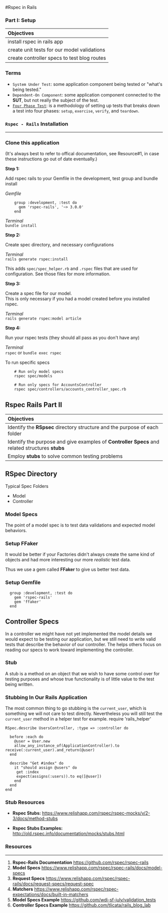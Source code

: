 #Rspec in Rails



### Part I: Setup

| Objectives |
| :---- |
| install rspec in rails app |
| create unit tests for our model validations |
| create controller specs to test blog routes |



### Terms

* `System Under Test`: some application component being tested or "what's being tested."
* `Dependent-On Component`: some application component connected to the **SUT**, but not really the subject of the test.
* [`Four Phase Test`](http://robots.thoughtbot.com/four-phase-test): is a methodology of setting up tests that breaks down a test into four phases: `setup`, `exercise`, `verify`, and `teardown`.





### `Rspec - Rails` Installation
_____________________________


### Clone this application

(It's always best to refer to offical documentation, see Resource#1,
in case these instructions go out of date eventually.)

**Step 1:**  

Add rspec rails to your Gemfile in the development, test group and bundle install  

*Gemfile*

        group :development, :test do
          gem 'rspec-rails', '~> 3.0.0'
        end

*Terminal*  
`bundle install`  

**Step 2:**  

Create spec directory, and necessary configurations  

*Terminal*  
`rails generate rspec:install`  

This adds `spec/spec_helper.rb` and `.rspec` files that are used for configuration. See those files for more information.  

**Step 3:**  

Create a spec file for our model.  
This is only necessary if you had a model created before you installed rspec.  

*Terminal*  
`rails generate rspec:model article`  

**Step 4:**  

Run your rspec tests (they should all pass as you don't have any)  

*Terminal*  
`rspec` or `bundle exec rspec`

To run specific specs

```
	# Run only model specs
	rspec spec/models
	
	# Run only specs for AccountsController
	rspec spec/controllers/accounts_controller_spec.rb
```


## Rspec Rails Part II

| Objectives |
| :---- |
| Identify the **RSpsec** directory structure and the purpose of each folder |
| Identify the purpose and give examples of **Controller Specs** and related structures **stubs** |
| Employ **stubs** to solve common testing problems |

## RSpec Directory 

Typical Spec Folders 

* Model 
* Controller


### Model Specs

The point of a model spec is to test data validations and expected model behaviors.


### Setup FFaker

It would be better if your Factories didn't always create the same kind of objects and had more interesting our more *realistic* test data.

Thus we use a gem called **FFaker** to give us better test data.


### Setup Gemfile

```
  group :development, :test do
    gem 'rspec-rails'
    gem 'ffaker'
  end
```


## Controller Specs

In a controller we might have not yet implemented the model details we would expect to be testing our application, but we still need to write valid tests that describe the behavior of our controller. The helps others focus on reading our specs to work toward implementing the controller.


### Stub

A stub is a method on an object that we wish to have some control over for testing purposes and whose true functionality is of little value to the test being written.


### Stubbing In Our Rails Application 

The most common thing to go stubbing is the `current_user`, which is something we will not care to test directly. Nevertheless you will still test the `current_user` method in a helper test for example.
require 'rails_helper'


```
RSpec.describe UsersController, :type => :controller do

  before :each do
  	@user = User.new
    allow_any_instance_of(ApplicationController).to receive(:current_user).and_return(@user)
  end

  describe "Get #index" do
    it "should assign @users" do
     get :index
     expect(assigns(:users)).to eq([@user])
    end
  end
end
```







### Stub Resources

- **Rspec Stubs:** https://www.relishapp.com/rspec/rspec-mocks/v/2-3/docs/method-stubs  

- **Rspec Stubs Examples:** http://old.rspec.info/documentation/mocks/stubs.html  

### Resources
______________

1. **Rspec-Rails Documentation** https://github.com/rspec/rspec-rails  
2. **Model Specs** https://www.relishapp.com/rspec/rspec-rails/docs/model-specs  
3. **Request Specs** https://www.relishapp.com/rspec/rspec-rails/docs/request-specs/request-spec  
4. **Matchers**  https://www.relishapp.com/rspec/rspec-expectations/docs/built-in-matchers
5. **Model Specs Example** https://github.com/wdi-sf-july/validation_tests
6. **Controller Specs Example** https://github.com/tlicata/rails_blog_lab



